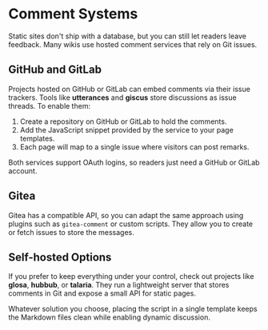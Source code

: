 # Comment Systems

Static sites don\'t ship with a database, but you can still let readers leave feedback. Many wikis use hosted comment services that rely on Git issues.

## GitHub and GitLab

Projects hosted on GitHub or GitLab can embed comments via their issue trackers. Tools like **utterances** and **giscus** store discussions as issue threads. To enable them:

1. Create a repository on GitHub or GitLab to hold the comments.
2. Add the JavaScript snippet provided by the service to your page templates.
3. Each page will map to a single issue where visitors can post remarks.

Both services support OAuth logins, so readers just need a GitHub or GitLab account.

## Gitea

Gitea has a compatible API, so you can adapt the same approach using plugins such as `gitea-comment` or custom scripts. They allow you to create or fetch issues to store the messages.

## Self-hosted Options

If you prefer to keep everything under your control, check out projects like **glosa**, **hubbub**, or **talaria**. They run a lightweight server that stores comments in Git and expose a small API for static pages.

Whatever solution you choose, placing the script in a single template keeps the Markdown files clean while enabling dynamic discussion.
